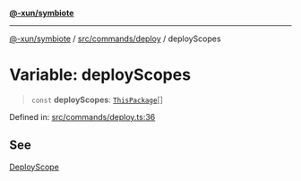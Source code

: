 [**@-xun/symbiote**](../../../../README.md)

***

[@-xun/symbiote](../../../../README.md) / [src/commands/deploy](../README.md) / deployScopes

# Variable: deployScopes

> `const` **deployScopes**: [`ThisPackage`](../../../configure/enumerations/ThisPackageGlobalScope.md#thispackage)[]

Defined in: [src/commands/deploy.ts:36](https://github.com/Xunnamius/symbiote/blob/15958ef64db3e6bbd3a724cff425dee47b08713b/src/commands/deploy.ts#L36)

## See

[DeployScope](../../../configure/enumerations/ThisPackageGlobalScope.md)
